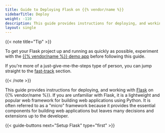 ```yaml
---
title: Guide to Deploying Flask on {{% vendor/name %}}
sidebarTitle: Deploy
weight: -110
description: This guide provides instructions for deploying, and working with Flask on {{% vendor/name %}}.
layout: single
---
```


{{< note title="Tip" >}}

To get your Flask project up and running as quickly as possible, experiment with the [{{% vendor/name %}} demo app](https://console.upsun.com/projects/create-project/demo) before following this guide.

If you're more of a just-give-me-the-steps type of person, you can jump straight to the
[fast-track](/get-started/flask/deploy/tldr.md) section.

{{< /note >}}

This guide provides instructions for deploying, and working with [Flask](https://flask.palletsprojects.com/) on
{{% vendor/name %}}. If you are unfamiliar with Flask, it is a lightweight and popular web framework for building web
applications using Python. It is often referred to as a "micro" framework because it provides the essential components
for building web applications but leaves many decisions and extensions up to the developer.

{{< guide-buttons next="Setup Flask" type="first" >}}
